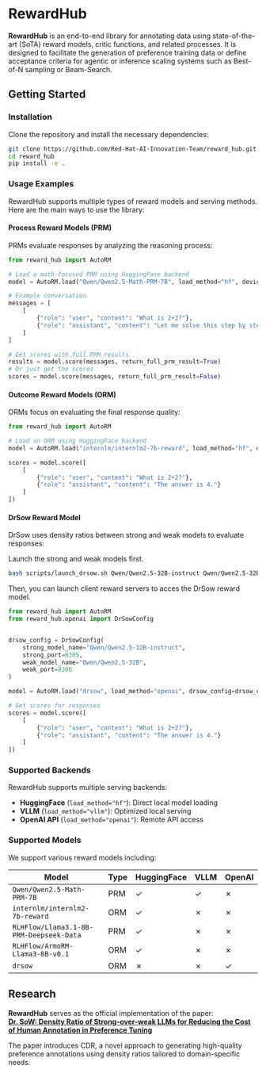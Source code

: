 # RewardHub

**RewardHub** is an end-to-end library for annotating data using state-of-the-art (SoTA) reward models, critic functions, and related processes. It is designed to facilitate the generation of preference training data or define acceptance criteria for agentic or inference scaling systems such as Best-of-N sampling or Beam-Search.


## Getting Started

### Installation
Clone the repository and install the necessary dependencies:

```bash
git clone https://github.com/Red-Hat-AI-Innovation-Team/reward_hub.git
cd reward_hub
pip install -e .
```

### Usage Examples

RewardHub supports multiple types of reward models and serving methods. Here are the main ways to use the library:

#### Process Reward Models (PRM)
PRMs evaluate responses by analyzing the reasoning process:

```python
from reward_hub import AutoRM

# Load a math-focused PRM using HuggingFace backend
model = AutoRM.load("Qwen/Qwen2.5-Math-PRM-7B", load_method="hf", device=0)

# Example conversation
messages = [
    [
        {"role": "user", "content": "What is 2+2?"},
        {"role": "assistant", "content": "Let me solve this step by step:\n1) 2 + 2 = 4\nTherefore, 4"}
    ]
]

# Get scores with full PRM results
results = model.score(messages, return_full_prm_result=True)
# Or just get the scores
scores = model.score(messages, return_full_prm_result=False)
```

#### Outcome Reward Models (ORM)
ORMs focus on evaluating the final response quality:

```python
from reward_hub import AutoRM

# Load an ORM using HuggingFace backend
model = AutoRM.load("internlm/internlm2-7b-reward", load_method="hf", device=0)

scores = model.score([
    [
        {"role": "user", "content": "What is 2+2?"},
        {"role": "assistant", "content": "The answer is 4."}
    ]
])
```

#### DrSow Reward Model
DrSow uses density ratios between strong and weak models to evaluate responses:

Launch the strong and weak models first.

```bash
bash scripts/launch_drsow.sh Qwen/Qwen2.5-32B-instruct Qwen/Qwen2.5-32B
```

Then, you can launch client reward servers to acces the DrSow reward model.

```python
from reward_hub import AutoRM
from reward_hub.openai import DrSowConfig


drsow_config = DrSowConfig(
    strong_model_name="Qwen/Qwen2.5-32B-instruct",
    strong_port=8305,
    weak_model_name="Qwen/Qwen2.5-32B",
    weak_port=8306
)

model = AutoRM.load("drsow", load_method="openai", drsow_config=drsow_config)

# Get scores for responses
scores = model.score([
    [
        {"role": "user", "content": "What is 2+2?"},
        {"role": "assistant", "content": "The answer is 4."}
    ]
])
```

### Supported Backends

RewardHub supports multiple serving backends:

- **HuggingFace** (`load_method="hf"`): Direct local model loading
- **VLLM** (`load_method="vllm"`): Optimized local serving
- **OpenAI API** (`load_method="openai"`): Remote API access

### Supported Models

We support various reward models including:

| Model | Type | HuggingFace | VLLM | OpenAI |
|-------|------|-------------|------|---------|
| `Qwen/Qwen2.5-Math-PRM-7B` | PRM | ✓ | ✓ | ✗ |
| `internlm/internlm2-7b-reward` | ORM | ✓ | ✗ | ✗ |
| `RLHFlow/Llama3.1-8B-PRM-Deepseek-Data` | PRM | ✓ | ✗ | ✗ |
| `RLHFlow/ArmoRM-Llama3-8B-v0.1` | ORM | ✓ | ✗ | ✗ |
| `drsow` | ORM | ✗ | ✗ | ✓ |

## Research

**RewardHub** serves as the official implementation of the paper:  
[**Dr. SoW: Density Ratio of Strong-over-weak LLMs for Reducing the Cost of Human Annotation in Preference Tuning**](https://arxiv.org/pdf/2411.02481)  

The paper introduces CDR, a novel approach to generating high-quality preference annotations using density ratios tailored to domain-specific needs.
